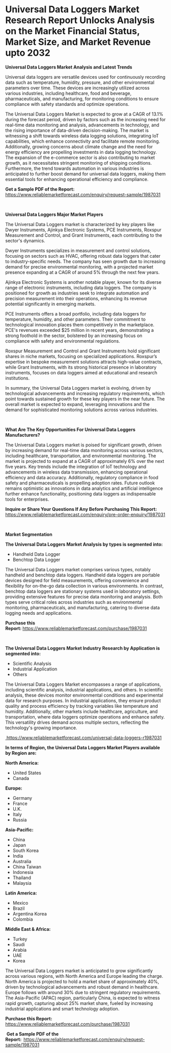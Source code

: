 <p><h1>Universal Data Loggers Market Research Report Unlocks Analysis on the Market Financial Status, Market Size, and Market Revenue upto 2032</h1></p><p><strong>Universal Data Loggers Market Analysis and Latest Trends</strong></p>
<p><p>Universal data loggers are versatile devices used for continuously recording data such as temperature, humidity, pressure, and other environmental parameters over time. These devices are increasingly utilized across various industries, including healthcare, food and beverage, pharmaceuticals, and manufacturing, for monitoring conditions to ensure compliance with safety standards and optimize operations.</p><p>The Universal Data Loggers Market is expected to grow at a CAGR of 13.1% during the forecast period, driven by factors such as the increasing need for real-time data monitoring and analysis, advancements in technology, and the rising importance of data-driven decision-making. The market is witnessing a shift towards wireless data logging solutions, integrating IoT capabilities, which enhance connectivity and facilitate remote monitoring. Additionally, growing concerns about climate change and the need for energy efficiency are propelling investments in data logging technology. The expansion of the e-commerce sector is also contributing to market growth, as it necessitates stringent monitoring of shipping conditions. Furthermore, the trend towards automation in various industries is anticipated to further boost demand for universal data loggers, making them essential tools for enhancing operational efficiency and compliance.</p></p>
<p><strong>Get a Sample PDF of the Report:&nbsp;</strong> <a href="https://www.reliablemarketforecast.com/enquiry/request-sample/1987031?utm_campaign=2452&utm_medium=2&utm_source=Github&utm_content=ia&utm_term=12042025&utm_id=universal-data-loggers">https://www.reliablemarketforecast.com/enquiry/request-sample/1987031</a></p>
<p>&nbsp;</p>
<p><strong>Universal Data Loggers Major Market Players</strong></p>
<p><p>The Universal Data Loggers market is characterized by key players like Dwyer Instruments, Ajinkya Electronic Systems, PCE Instruments, Roxspur Measurement and Control, and Grant Instruments, each contributing to the sector's dynamics. </p><p>Dwyer Instruments specializes in measurement and control solutions, focusing on sectors such as HVAC, offering robust data loggers that cater to industry-specific needs. The company has seen growth due to increasing demand for precise environmental monitoring, with a projected market presence expanding at a CAGR of around 5% through the next few years.</p><p>Ajinkya Electronic Systems is another notable player, known for its diverse range of electronic instruments, including data loggers. The company is positioned for growth as industries seek to integrate automation and precision measurement into their operations, enhancing its revenue potential significantly in emerging markets.</p><p>PCE Instruments offers a broad portfolio, including data loggers for temperature, humidity, and other parameters. Their commitment to technological innovation places them competitively in the marketplace. PCE's revenues exceeded $25 million in recent years, demonstrating a strong foothold in the sector, bolstered by an increasing focus on compliance with safety and environmental regulations.</p><p>Roxspur Measurement and Control and Grant Instruments hold significant shares in niche markets, focusing on specialized applications. Roxspur’s expertise in bespoke measurement solutions attracts high-value contracts, while Grant Instruments, with its strong historical presence in laboratory instruments, focuses on data loggers aimed at educational and research institutions.</p><p>In summary, the Universal Data Loggers market is evolving, driven by technological advancements and increasing regulatory requirements, which point towards sustained growth for these key players in the near future. The overall market is expected to expand, leveraging innovations and the demand for sophisticated monitoring solutions across various industries.</p></p>
<p>&nbsp;</p>
<p><strong>What Are The Key Opportunities For Universal Data Loggers Manufacturers?</strong></p>
<p><p>The Universal Data Loggers market is poised for significant growth, driven by increasing demand for real-time data monitoring across various sectors, including healthcare, transportation, and environmental monitoring. The market is projected to expand at a CAGR of approximately 6% over the next five years. Key trends include the integration of IoT technology and advancements in wireless data transmission, enhancing operational efficiency and data accuracy. Additionally, regulatory compliance in food safety and pharmaceuticals is propelling adoption rates. Future outlook remains optimistic as innovations in data analytics and artificial intelligence further enhance functionality, positioning data loggers as indispensable tools for enterprises.</p></p>
<p><strong>Inquire or Share Your Questions If Any Before Purchasing This Report:</strong> <a href="https://www.reliablemarketforecast.com/enquiry/pre-order-enquiry/1987031?utm_campaign=2452&utm_medium=2&utm_source=Github&utm_content=ia&utm_term=12042025&utm_id=universal-data-loggers">https://www.reliablemarketforecast.com/enquiry/pre-order-enquiry/1987031</a></p>
<p>&nbsp;</p>
<p><strong>Market Segmentation</strong></p>
<p><strong>The Universal Data Loggers Market Analysis by types is segmented into:</strong></p>
<p><ul><li>Handheld Data Logger</li><li>Benchtop Data Logger</li></ul></p>
<p><p>The Universal Data Loggers market comprises various types, notably handheld and benchtop data loggers. Handheld data loggers are portable devices designed for field measurements, offering convenience and flexibility for on-the-go data collection in various environments. In contrast, benchtop data loggers are stationary systems used in laboratory settings, providing extensive features for precise data monitoring and analysis. Both types serve critical roles across industries such as environmental monitoring, pharmaceuticals, and manufacturing, catering to diverse data logging needs and applications.</p></p>
<p><strong>Purchase this Report:&nbsp;</strong><a href="https://www.reliablemarketforecast.com/purchase/1987031?utm_campaign=2452&utm_medium=2&utm_source=Github&utm_content=ia&utm_term=12042025&utm_id=universal-data-loggers">https://www.reliablemarketforecast.com/purchase/1987031</a></p>
<p>&nbsp;</p>
<p><strong>The Universal Data Loggers Market Industry Research by Application is segmented into:</strong></p>
<p><ul><li>Scientific Analysis</li><li>Industrial Application</li><li>Others</li></ul></p>
<p><p>The Universal Data Loggers Market encompasses a range of applications, including scientific analysis, industrial applications, and others. In scientific analysis, these devices monitor environmental conditions and experimental data for research purposes. In industrial applications, they ensure product quality and process efficiency by tracking variables like temperature and humidity. Additionally, other markets include healthcare, agriculture, and transportation, where data loggers optimize operations and enhance safety. This versatility drives demand across multiple sectors, reflecting the technology's growing importance.</p></p>
<p><a href="https://www.reliablemarketforecast.com/universal-data-loggers-r1987031?utm_campaign=2452&utm_medium=2&utm_source=Github&utm_content=ia&utm_term=12042025&utm_id=universal-data-loggers">&nbsp;https://www.reliablemarketforecast.com/universal-data-loggers-r1987031</a></p>
<p><strong>In terms of Region, the Universal Data Loggers Market Players available by Region are:</strong></p>
<p>
    <p> <strong> North America: </strong>
        <ul>
            <li>United States</li>
            <li>Canada</li>
        </ul>
        </p> 
    <p> <strong> Europe: </strong>
        <ul>
            <li>Germany</li>
            <li>France</li>
            <li>U.K.</li>
            <li>Italy</li>
            <li>Russia</li>
        </ul>
        </p> 
    <p> <strong> Asia-Pacific: </strong>
        <ul>
            <li>China</li>
            <li>Japan</li>
            <li>South Korea</li>
            <li>India</li>
            <li>Australia</li>
            <li>China Taiwan</li>
            <li>Indonesia</li>
            <li>Thailand</li>
            <li>Malaysia</li>
        </ul>
        </p> 
    <p> <strong> Latin America: </strong>
        <ul>
            <li>Mexico</li>
            <li>Brazil</li>
            <li>Argentina Korea</li>
            <li>Colombia</li>
        </ul>
        </p> 
    <p> <strong> Middle East & Africa: </strong>
        <ul>
            <li>Turkey</li>
            <li>Saudi</li>
            <li>Arabia</li>
            <li>UAE</li>
            <li>Korea</li>
        </ul>
    </p>
    </p>
<p><p>The Universal Data Loggers market is anticipated to grow significantly across various regions, with North America and Europe leading the charge. North America is projected to hold a market share of approximately 40%, driven by technological advancements and robust demand in healthcare. Europe follows with around 30% due to stringent regulatory requirements. The Asia-Pacific (APAC) region, particularly China, is expected to witness rapid growth, capturing about 25% market share, fueled by increasing industrial applications and smart technology adoption.</p></p>
<p><strong>Purchase this Report: </strong><a href="https://www.reliablemarketforecast.com/purchase/1987031?utm_campaign=2452&utm_medium=2&utm_source=Github&utm_content=ia&utm_term=12042025&utm_id=universal-data-loggers">https://www.reliablemarketforecast.com/purchase/1987031</a></p>
<p>&nbsp;<strong>Get a Sample PDF of the Report:&nbsp;&nbsp;</strong><a href="https://www.reliablemarketforecast.com/enquiry/request-sample/1987031?utm_campaign=2452&utm_medium=2&utm_source=Github&utm_content=ia&utm_term=12042025&utm_id=universal-data-loggers">https://www.reliablemarketforecast.com/enquiry/request-sample/1987031</a></p>
<p><strong></strong></p>
<p><p></p><p></p><p></p></p>